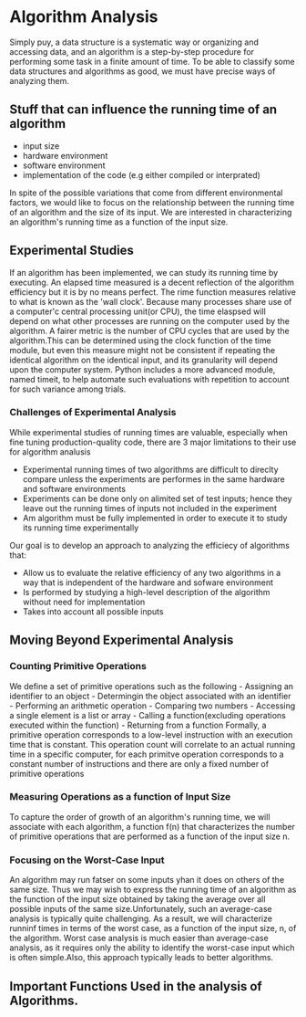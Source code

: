 # Algorithm Analysis

Simply puy, a data structure is a systematic way or organizing and accessing data, and an algorithm is a step-by-step procedure for performing some task in a finite amount of time. To be able to classify some data structures and algorithms as good, we must have precise ways of analyzing them.

## Stuff that can influence the running time of an algorithm

- input size
- hardware environment
- software environment
- implementation of the code (e.g either compiled or interprated)

In spite of the possible variations that come from different environmental factors, we would like to focus on the relationship between the running time of an algorithm and the size of its input. We are interested in characterizing an algorithm's running time as a function of the input size.

## Experimental Studies

If an algorithm has been implemented, we can study its running time by executing. An elapsed time measured is a decent reflection of the algorithm efficiency but it is by no means perfect. The rime function measures relative to what is known as the 'wall clock'. Because many processes share use of a computer'c central processing unit(or CPU), the time elaspsed will depend on what other processes are running on the computer used by the algorithm. A fairer metric is the number of CPU cycles that are used by the algorithm.This can be determined using the clock function of the time module, but even this measure might not be consistent if repeating the identical algorithm on the identical input, and its granularity will depend upon the computer system. Python includes a more advanced module, named timeit, to help automate such evaluations with repetition to account for such variance among trials.

### Challenges of Experimental Analysis

While experimental studies of running times are valuable, especially when fine tuning production-quality code, there are 3 major limitations to their use for algorithm analusis

- Experimental running times of two algorithms are difficult to direclty compare unless the experiments are performes in the same hardware and software environments
- Experiments can be done only on alimited set of test inputs; hence they leave out the running times of inputs not included in the experiment
- Am algorithm must be fully implemented in order to execute it to study its running time experimentally

Our goal is to develop an approach to analyzing the efficiecy of algorithms that:

- Allow us to evaluate the relative efficiency of any two algorithms in a way that is independent of the hardware and sofware environment
- Is performed by studying a high-level description of the algorithm without need for implementation
- Takes into account all possible inputs

## Moving Beyond Experimental Analysis

### Counting Primitive Operations

We define a set of primitive operations such as the following - Assigning an identifier to an object - Determingin the object associated with an identifier - Performing an arithmetic operation - Comparing two numbers - Accessing a single element is a list or array - Calling a function(excluding operations executed within the function) - Returning from a function
Formally, a primitive operation corresponds to a low-level instruction with an execution time that is constant.
This operation count will correlate to an actual running time in a specific computer, for each primitve operation corresponds to a constant number of instructions and there are only a fixed number of primitive operations

### Measuring Operations as a function of Input Size

To capture the order of growth of an algorithm's running time, we will associate with each algorithm, a function f(n) that characterizes the number of primitive operations that are performed as a function of the input size n.

### Focusing on the Worst-Case Input

An algorithm may run fatser on some inputs yhan it does on others of the same size. Thus we may wish to express the running time of an algorithm as the function of the input size obtained by taking the average over all possible inputs of the same size.Unfortunately, such an average-case analysis is typically quite challenging. As a result, we will characterize runninf times in terms of the worst case, as a function of the input size, n, of the algorithm. Worst case analysis is much easier than average-case analysis, as it requires only the ability to identify the worst-case input which is often simple.Also, this approach typically leads to better algorithms.

## Important Functions Used in the analysis of Algorithms.

